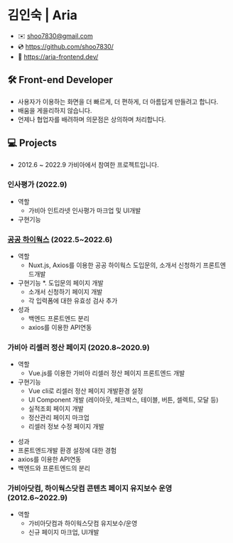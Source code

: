 # 김인숙 | Aria
*  ✉️ shoo7830@gmail.com 
*  💿 https://github.com/shoo7830/
*  📖 https://aria-frontend.dev/

## 🛠  Front-end Developer
* 사용자가 이용하는 화면을 더 빠르게, 더 편하게, 더 아름답게 만들려고 합니다.
* 배움을 게을리하지 않습니다. 
* 언제나 협업자를 배려하며 의문점은 상의하며 처리합니다. 

## 💻  Projects
* 2012.6 ~ 2022.9 가비아에서 참여한 프로젝트입니다. 

### 인사평가 (2022.9)
* 역할
  * 가비아 인트라넷 인사평가 마크업 및 UI개발
* 구현기능


### [공공 하이웍스](https://gov.hiworks.com/) (2022.5~2022.6)
* 역할
  * Nuxt.js, Axios를 이용한 공공 하이웍스 도입문의, 소개서 신청하기 프론트엔드개발
* 구현기능
  *. 도입문의 페이지 개발
  * 소개서 신청하기 페이지 개발
  * 각 입력폼에 대한 유효성 검사 추가
* 성과
  * 백엔드 프론트엔드 분리
  * axios를 이용한 API연동

### 가비아 리셀러 정산 페이지 (2020.8~2020.9)
* 역할
  * Vue.js를 이용한 가비아 리셀러 정산 페이지 프론트엔드 개발
* 구현기능
  - Vue cli로 리셀러 정산 페이지 개발환경 설정
  - UI Component 개발 (레이아웃, 체크박스, 테이블, 버튼, 셀렉트, 모달 등)
  - 실적조회 페이지 개발
  - 정산관리 페이지 마크업
  - 리셀러 정보 수정 페이지 개발
 - 성과
  - 프론트엔드개발 환경 설정에 대한 경험
  - axios를 이용한 API연동
  - 백엔드와 프론트엔드의 분리

### 가비아닷컴, 하이웍스닷컴 콘텐츠 페이지 유지보수 운영 (2012.6~2022.9)
* 역할 
  * 가비아닷컴과 하이웍스닷컴 유지보수/운영
  * 신규 페이지 마크업, UI개발 
